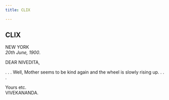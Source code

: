 ```yaml
---
title: CLIX

---
```





  

  


## CLIX

NEW YORK  
*20th June, 1900*.

DEAR NIVEDITA,

. . . Well, Mother seems to be kind again and the wheel is slowly rising
up. . . .

Yours etc.  
VIVEKANANDA.


